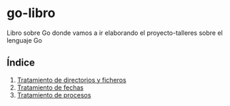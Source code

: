 # go-libro
Libro sobre Go donde vamos a ir elaborando el proyecto-talleres sobre el lenguaje Go

## Índice
1. [Tratamiento de directorios y ficheros](./directorios/directorios.md)
2. [Tratamiento de fechas](./fechas/fechas.md)
3. [Tratamiento de procesos](./procesos/procesos.md)
